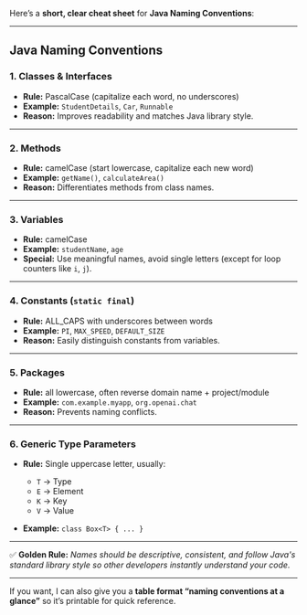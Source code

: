 Here’s a **short, clear cheat sheet** for **Java Naming Conventions**:

---

## **Java Naming Conventions**

### **1. Classes & Interfaces**

* **Rule:** PascalCase (capitalize each word, no underscores)
* **Example:** `StudentDetails`, `Car`, `Runnable`
* **Reason:** Improves readability and matches Java library style.

---

### **2. Methods**

* **Rule:** camelCase (start lowercase, capitalize each new word)
* **Example:** `getName()`, `calculateArea()`
* **Reason:** Differentiates methods from class names.

---

### **3. Variables**

* **Rule:** camelCase
* **Example:** `studentName`, `age`
* **Special:** Use meaningful names, avoid single letters (except for loop counters like `i`, `j`).

---

### **4. Constants (`static final`)**

* **Rule:** ALL\_CAPS with underscores between words
* **Example:** `PI`, `MAX_SPEED`, `DEFAULT_SIZE`
* **Reason:** Easily distinguish constants from variables.

---

### **5. Packages**

* **Rule:** all lowercase, often reverse domain name + project/module
* **Example:** `com.example.myapp`, `org.openai.chat`
* **Reason:** Prevents naming conflicts.

---

### **6. Generic Type Parameters**

* **Rule:** Single uppercase letter, usually:

  * `T` → Type
  * `E` → Element
  * `K` → Key
  * `V` → Value
* **Example:** `class Box<T> { ... }`

---

✅ **Golden Rule:**
*Names should be descriptive, consistent, and follow Java's standard library style so other developers instantly understand your code.*

---

If you want, I can also give you a **table format “naming conventions at a glance”** so it’s printable for quick reference.
